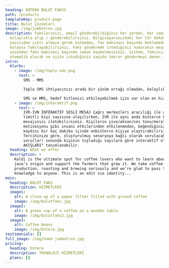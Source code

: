 ```yaml
---
heading: ENTERA BULUT FAKSS
path: /products
templateKey: product-page
title: Bulut Çözümleri
image: /img/jumbotron.jpg
description: Fakslarınızı, email gönderebildiğiniz her yerden, her zaman
  kolaylıkla alıp / gönderebilirsiniz. Bilgisayarınızdaki her tür dokümanı,
  yazıcıdan çıktı almaya gerek kalmadan, fax makinası başında beklemeden,
  kolayca fakslayabilirsiniz. Faks göndermek istediğiniz numaranın meşgul olması
  yüzünden faks makinası başında zaman kaybetmezsiniz. Sistem, faksınızı
  otomatik olarak ve sizin istediğiniz sayıda tekrar göndermeyi dener.
intro:
  blurbs:
    - image: /img/toplu-sms.png
      text: >
        SMS - MMS

        Toplu SMS ihtiyacınızı arada bir çözüm ortağı olmadan, kolaylıkla ve uygun fiyata temin edebilirsiniz.

        SMS ve MMS, hedef kitlenizi etkileyebilmek için var olan en hızlı, modern ve özel iletişim biçimidir. Bayram, yılbaşı ve diğer özel gün (doğum günü, evlilik yıldönümü vs.) kutlamaları gibi anlık duyuruları kolaylıkla yapabilirsiniz. Alıcılara İsim/Şirket vb. alanlarla "Kişiselleşmiş" SMS yollayabilirsiniz (SMS Merge)
    - image: /img/interaktif.png
      text: >
        IVR-IVN İNTERAKTİF SESLİ MESAJ Çağrı merkezleri aracılığı ile aynı anda
        limitli kişi sayısına ulaşılırken, IVR ile aynı anda binlerce kişiye
        mesajınızı iletebilirsiniz. Kişilerin şive/aksan/ses tonu/moral
        motivasyonu gibi insani etkilerinden etkilenmeden, beğendiğiniz bir ses
        kaydını bir kaç dakika içinde onbinlerce kişiye ulaştırabilirsiniz.
        Tercihinize göre, oluşturulmuş senaryoya bağlı olarak sorulacak
        soru(lar) sonunda kişinin tuşladığı sayılara göre interaktif olarak "İŞ
        AKIŞLARI" tanımlanabilir.
  heading: What we offer
  description: >
    Kaldi is the ultimate spot for coffee lovers who want to learn about their
    java’s origin and support the farmers that grew it. We take coffee
    production, roasting and brewing seriously and we’re glad to pass that
    knowledge to anyone. This is an edit via identity...
main:
  heading: BULUT FAKS
  description: HİZMETLERİ
  image1:
    alt: A close-up of a paper filter filled with ground coffee
    image: /img/bulutfaks.jpg
  image2:
    alt: A green cup of a coffee on a wooden table
    image: /img/bulutfaks2.jpg
  image3:
    alt: Coffee beans
    image: /img/Entera.jpg
testimonials: []
full_image: /img/home-jumbotron.jpg
pricing:
  heading: Entera
  description: TEKNOLOJİ HİZMETLERİ
  plans: []
---
```


